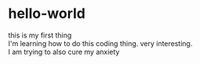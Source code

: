 # hello-world <br>
this is my first thing<br>
I'm learning how to do this coding thing. very interesting. <br>
I am trying to also cure my anxiety
